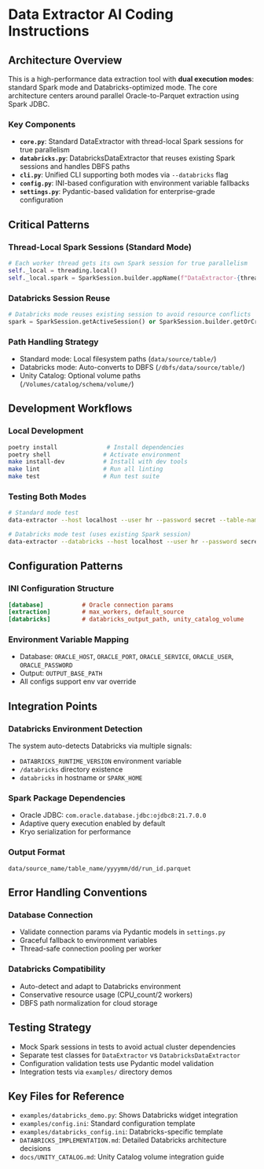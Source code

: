 # Data Extractor AI Coding Instructions

## Architecture Overview

This is a high-performance data extraction tool with **dual execution modes**: standard Spark mode and Databricks-optimized mode. The core architecture centers around parallel Oracle-to-Parquet extraction using Spark JDBC.

### Key Components

- **`core.py`**: Standard DataExtractor with thread-local Spark sessions for true parallelism
- **`databricks.py`**: DatabricksDataExtractor that reuses existing Spark sessions and handles DBFS paths
- **`cli.py`**: Unified CLI supporting both modes via `--databricks` flag
- **`config.py`**: INI-based configuration with environment variable fallbacks
- **`settings.py`**: Pydantic-based validation for enterprise-grade configuration

## Critical Patterns

### Thread-Local Spark Sessions (Standard Mode)
```python
# Each worker thread gets its own Spark session for true parallelism
self._local = threading.local()
self._local.spark = SparkSession.builder.appName(f"DataExtractor-{threading.current_thread().name}")
```

### Databricks Session Reuse
```python
# Databricks mode reuses existing session to avoid resource conflicts
spark = SparkSession.getActiveSession() or SparkSession.builder.getOrCreate()
```

### Path Handling Strategy
- Standard mode: Local filesystem paths (`data/source/table/`)
- Databricks mode: Auto-converts to DBFS (`/dbfs/data/source/table/`)
- Unity Catalog: Optional volume paths (`/Volumes/catalog/schema/volume/`)

## Development Workflows

### Local Development
```bash
poetry install              # Install dependencies
poetry shell               # Activate environment
make install-dev           # Install with dev tools
make lint                  # Run all linting
make test                  # Run test suite
```

### Testing Both Modes
```bash
# Standard mode test
data-extractor --host localhost --user hr --password secret --table-name employees

# Databricks mode test (uses existing Spark session)
data-extractor --databricks --host localhost --user hr --password secret --table-name employees
```

## Configuration Patterns

### INI Configuration Structure
```ini
[database]           # Oracle connection params
[extraction]         # max_workers, default_source
[databricks]         # databricks_output_path, unity_catalog_volume
```

### Environment Variable Mapping
- Database: `ORACLE_HOST`, `ORACLE_PORT`, `ORACLE_SERVICE`, `ORACLE_USER`, `ORACLE_PASSWORD`
- Output: `OUTPUT_BASE_PATH`
- All configs support env var override

## Integration Points

### Databricks Environment Detection
The system auto-detects Databricks via multiple signals:
- `DATABRICKS_RUNTIME_VERSION` environment variable
- `/databricks` directory existence  
- `databricks` in hostname or `SPARK_HOME`

### Spark Package Dependencies
- Oracle JDBC: `com.oracle.database.jdbc:ojdbc8:21.7.0.0`
- Adaptive query execution enabled by default
- Kryo serialization for performance

### Output Format
```
data/source_name/table_name/yyyymm/dd/run_id.parquet
```

## Error Handling Conventions

### Database Connection
- Validate connection params via Pydantic models in `settings.py`
- Graceful fallback to environment variables
- Thread-safe connection pooling per worker

### Databricks Compatibility
- Auto-detect and adapt to Databricks environment
- Conservative resource usage (CPU_count/2 workers)
- DBFS path normalization for cloud storage

## Testing Strategy

- Mock Spark sessions in tests to avoid actual cluster dependencies
- Separate test classes for `DataExtractor` vs `DatabricksDataExtractor`
- Configuration validation tests use Pydantic model validation
- Integration tests via `examples/` directory demos

## Key Files for Reference

- `examples/databricks_demo.py`: Shows Databricks widget integration
- `examples/config.ini`: Standard configuration template
- `examples/databricks_config.ini`: Databricks-specific template
- `DATABRICKS_IMPLEMENTATION.md`: Detailed Databricks architecture decisions
- `docs/UNITY_CATALOG.md`: Unity Catalog volume integration guide
